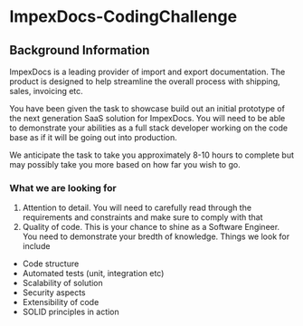 # ImpexDocs-CodingChallenge

## Background Information

ImpexDocs is a leading provider of import and export documentation. The product is designed to help streamline the overall process with shipping, sales, invoicing etc.

You have been given the task to showcase build out an initial prototype of the next generation SaaS solution for ImpexDocs. You will need to be able to demonstrate your abilities as a full stack developer working on the code base as if it will be going out into production.

We anticipate the task to take you approximately 8-10 hours to complete but may possibly take you more based on how far you wish to go.

### What we are looking for

1. Attention to detail. You will need to carefully read through the requirements and constraints and make sure to comply with that
2. Quality of code. This is your chance to shine as a Software Engineer. You need to demonstrate your bredth of knowledge. Things we look for include 
  - Code structure
  - Automated tests (unit, integration etc)
  - Scalability of solution
  - Security aspects
  - Extensibility of code
  - SOLID principles in action

